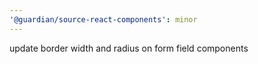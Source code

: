 ```yaml
---
'@guardian/source-react-components': minor
---
```


update border width and radius on form field components
